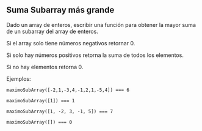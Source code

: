 ## Suma Subarray más grande
Dado un array de enteros, escribir una función para obtener la mayor suma de un subarray del array de enteros.

Si el array solo tiene números negativos retornar 0.

Si solo hay números positivos retorna la suma de todos los elementos.

Si no hay elementos retorna 0.

Ejemplos:

`maximoSubArray([-2,1,-3,4,-1,2,1,-5,4]) === 6`

`maximoSubArray([1]) === 1`

`maximoSubArray([1, -2, 3, -1, 5]) === 7`

`maximoSubArray([]) === 0`

